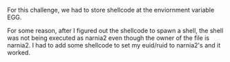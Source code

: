 For this challenge, we had to store shellcode at the enviornment variable EGG.

For some reason, after I figured out the shellcode to spawn a shell, the shell was not being executed as narnia2 even though the owner of the file is narnia2. I had to add some shellcode to set my euid/ruid to narnia2's and it worked.
